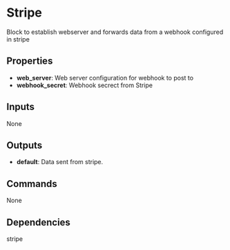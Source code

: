 Stripe
======
Block to establish webserver and forwards data from a webhook configured in stripe

Properties
----------
- **web_server**: Web server configuration for webhook to post to
- **webhook_secret**: Webhook secrect from Stripe

Inputs
------
None

Outputs
-------
- **default**: Data sent from stripe.

Commands
--------
None

Dependencies
------------
stripe

